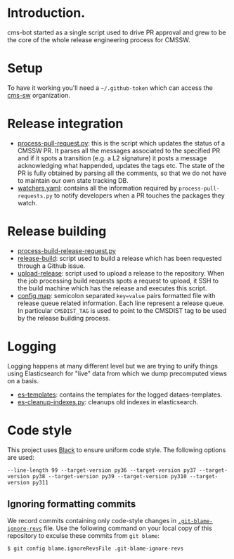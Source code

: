 # Introduction.

cms-bot started as a single script used to drive PR approval and grew to
be the core of the whole release engineering process for CMSSW.


# Setup

To have it working you'll need a `~/.github-token` which can access the
[cms-sw](http://github.io/cms-sw) organization.

# Release integration

- [process-pull-request.py](https://github.com/cms-sw/cms-bot/blob/master/process-pull-request.py):
this is the script which updates the status of a CMSSW PR. It parses all the
messages associated to the specified PR and if it spots a transition (e.g. a L2
signature) it posts a message acknowledging what happended, updates the tags
etc. The state of the PR is fully obtained by parsing all the comments, so that
we do not have to maintain our own state tracking DB.
- [watchers.yaml](https://github.com/cms-sw/cms-bot/blob/master/watchers.yaml):
contains all the information required by `process-pull-requests.py` to notify
developers when a PR touches the packages they watch.

# Release building

- [process-build-release-request.py](https://github.com/cms-sw/cms-bot/blob/master/process-build-release-request.py)
- [release-build](): script used to build a release which has been requested
through a Github issue.
- [upload-release](): script used to upload a release to the repository. When
the job processing build requests spots a request to upload, it SSH to the
build machine which has the release and executes this script.
- [config.map](https://github.com/cms-sw/cms-bot/blob/master/config.map): semicolon separated `key=value`
pairs formatted file with release queue related information. Each line represent a release queue. In
particular `CMSDIST_TAG` is used to point to the CMSDIST tag to be used by the release building process.

# Logging

Logging happens at many different level but we are trying to unify things using
Elasticsearch for "live" data from which we dump precomputed views on a 
basis.

- [es-templates](https://github.com/cms-sw/cms-bot/tree/master/es-templates): contains the templates for the logged dataes-templates.
- [es-cleanup-indexes.py](https://github.com/cms-sw/cms-bot/blob/master/es-cleanup-indexes.py): cleanups old indexes in elasticsearch.

# Code style

This project uses [Black](https://pypi.org/project/black) to ensure uniform code style. The following options are used:

```
--line-length 99 --target-version py36 --target-version py37 --target-version py38 --target-version py39 --target-version py310 --target-version py311
```

## Ignoring formatting commits

We record commits containing only code-style changes in [`.git-blame-ignore-revs`](.git-blame-ignore-revs) file. Use the following command on your local
copy of this repository to exculse these commits from `git blame`:

```
$ git config blame.ignoreRevsFile .git-blame-ignore-revs
```
